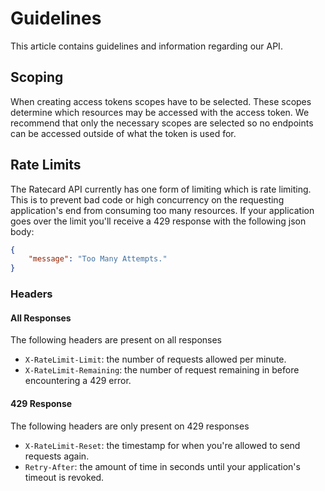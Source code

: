 # Guidelines
This article contains guidelines and information regarding our API.

## Scoping
When creating access tokens scopes have to be selected. These scopes determine which resources may be accessed with the access token. We recommend that only the necessary scopes are selected so no endpoints can be accessed outside of what the token is used for.

## Rate Limits
The Ratecard API currently has one form of limiting which is rate limiting. This is to prevent bad code or high concurrency on the requesting application's end from consuming too many resources. If your application goes over the limit you'll receive a 429 response with the following json body:
```json
{
    "message": "Too Many Attempts."
}
```

### Headers
#### All Responses
The following headers are present on all responses
- `X-RateLimit-Limit`: the number of requests allowed per minute.
- `X-RateLimit-Remaining`: the number of request remaining in before encountering a 429 error.
#### 429 Response
The following headers are only present on 429 responses
- `X-RateLimit-Reset`: the timestamp for when you're allowed to send requests again.
- `Retry-After`: the amount of time in seconds until your application's timeout is revoked.
